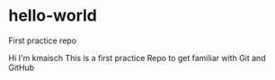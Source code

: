 # hello-world
First practice repo

Hi I'm kmaisch
This is a first practice Repo to get familiar with Git and GitHub
